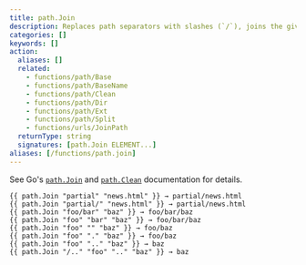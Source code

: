 ```yaml
---
title: path.Join
description: Replaces path separators with slashes (`/`), joins the given path elements into a single path, and returns the shortest path name equivalent to the result.
categories: []
keywords: []
action:
  aliases: []
  related:
    - functions/path/Base
    - functions/path/BaseName
    - functions/path/Clean
    - functions/path/Dir
    - functions/path/Ext
    - functions/path/Split
    - functions/urls/JoinPath
  returnType: string
  signatures: [path.Join ELEMENT...]
aliases: [/functions/path.join]
---
```


See Go's [`path.Join`] and [`path.Clean`] documentation for details.

[`path.Clean`]: https://pkg.go.dev/path#Clean
[`path.Join`]: https://pkg.go.dev/path#Join

```go-html-template
{{ path.Join "partial" "news.html" }} → partial/news.html
{{ path.Join "partial/" "news.html" }} → partial/news.html
{{ path.Join "foo/bar" "baz" }} → foo/bar/baz
{{ path.Join "foo" "bar" "baz" }} → foo/bar/baz
{{ path.Join "foo" "" "baz" }} → foo/baz
{{ path.Join "foo" "." "baz" }} → foo/baz
{{ path.Join "foo" ".." "baz" }} → baz
{{ path.Join "/.." "foo" ".." "baz" }} → baz
```
